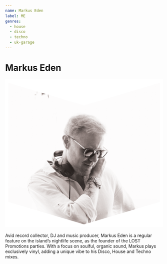 ```yaml
---
name: Markus Eden
label: ME
genres:
  - house
  - disco
  - techno
  - uk-garage
---
```


# Markus Eden

![](./assets/images/MARCUSEDEN.png)

Avid record collector, DJ and music producer, Markus Eden is a regular feature on the island’s nightlife scene, as the founder of the LOST Promotions parties. With a focus on soulful, organic sound, Markus plays exclusively vinyl, adding a unique vibe to his Disco, House and Techno mixes. 
